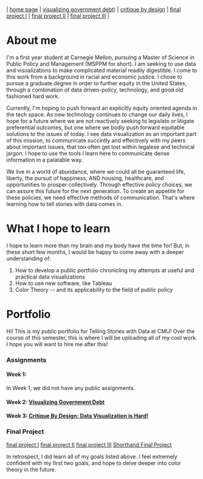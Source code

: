 | [home page](https://kulmeher.github.io/TSWD-Repository/) | [visualizing government debt](https://kulmeher.github.io/TSWD-Repository/visualizing-government-debt.html)) | [critique by design](https://kulmeher.github.io/TSWD-Repository/critique-by-design.html) | [final project I](https://kulmeher.github.io/TSWD-Repository/final-project-part-one) | [final project II](https://kulmeher.github.io/TSWD-Repository/final-project-part-two) | [final project III](https://kulmeher.github.io/TSWD-Repository/final-project-part-three) |


# About me

I'm a first year student at Carnegie Mellon, pursuing a Master of Science in Public Policy and Management (MSPPM for short). I am seeking to use data and visualizations to make complicated material readily digestible. I come to this work from a background in racial and economic justice. I chose to pursue a graduate degree in order to further equity in the United States, through a combination of data driven-policy, technology, and good old fashioned hard work. 

Currently, I'm hoping to push forward an explicitly equity oriented agenda in the tech space. As new technology continues to change our daily lives, I hope for a future where we are not reactively seeking to legislate or litigate preferential outcomes, but one where we bodly push forward equitable solutions to the issues of today. I see data visualization as an important part of this mission, to communicate succintly and effectively with my peers about important issues, that too often get lost within legalese and technical jargon. I hope to use the tools I learn here to communicate dense information in a palatable way. 

We live in a world of abundance, where we could all be guaranteed life, liberty, the pursuit of happiness, AND housing, healthcare, and opportunities to prosper collectively. Through effective policy choices, we can assure this future for the next generation. To create an appetite for these policies, we need effective methods of communication. That's where learning how to tell stories with data comes in.  


# What I hope to learn
I hope to learn more than my brain and my body have the time for! But, in these short few months, I would be happy to come away with a deeper understanding of: 

1. How to develop a public portfolio chronicling my attempts at useful and practical data visualizations
2. How to use new software, like Tableau
3. Color Theory -- and its applicability to the field of public policy


# Portfolio
Hi! This is my public portfolio for Telling Stories with Data at CMU! Over the course of this semester, this is where I will be uploading all of my cool work. I hope you will want to hire me after this! 

### Assignments

#### Week 1: 
In Week 1, we did not have any public assignments. 

#### Week 2: [Visualizing Government Debt](https://kulmeher.github.io/TSWD-Repository/visualizing-government-debt.html)

#### Week 3: [Critique By Design: Data Visualization is Hard!](https://kulmeher.github.io/TSWD-Repository/critique-by-design.html) 

### Final Project
[final project I](https://kulmeher.github.io/TSWD-Repository/final-project-part-one)
[final project II](https://kulmeher.github.io/TSWD-Repository/final-project-part-two)
[final project III](https://kulmeher.github.io/TSWD-Repository/final-project-part-three)
[Shorthand Final Project](https://carnegiemellon.shorthandstories.com/banning-flavored-e-cigarettes/index.html)

In retrospect, I did learn all of my goals listed above. I feel extremely confident with my first two goals, and hope to delve deeper into color theory in the future. 
